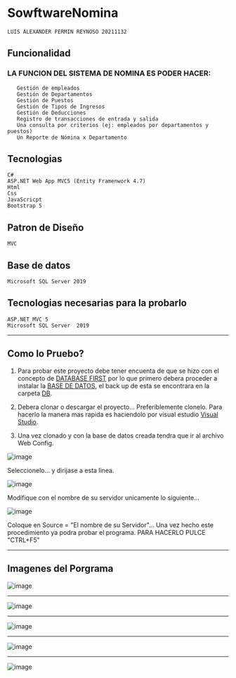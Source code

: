 # SowftwareNomina

    LUIS ALEXANDER FERMIN REYNOSO 20211132

## Funcionalidad
### LA FUNCION DEL SISTEMA DE NOMINA ES PODER HACER:

       Gestión de empleados
       Gestión de Departamentos
       Gestión de Puestos
       Gestión de Tipos de Ingresos
       Gestión de Deducciones
       Registro de transacciones de entrada y salida
       Una consulta por criterios (ej: empleados por departamentos y puestos)
       Un Reporte de Nómina x Departamento    
     
## Tecnologias
	C#
	ASP.NET Web App MVC5 (Entity Framenwork 4.7)
	Html
	Css
	JavaScricpt
	Bootstrap 5

## Patron de Diseño
	MVC
## Base de datos
	Microsoft SQL Server 2019

## Tecnologias necesarias para la probarlo
	ASP.NET MVC 5
	Microsoft SQL Server  2019

------------

## Como lo Pruebo?
1. Para probar este proyecto debe tener encuenta de que se hizo con el concepto de [DATABASE FIRST](https://www.tutorialspoint.com/entity_framework/entity_database_first_approach.htm#:~:text=The%20Database%20First%20Approach%20provides,between%20the%20database%20and%20controller. "DATABASE FIRST") por lo que primero debera proceder a instalar la [BASE DE DATOS](https://www.youtube.com/watch?v=svpQow0wOcI&t=160s "BASE DE DATOS"), el back up de esta se encontrara en la carpeta [DB](https://github.com/luisferllub230/SotfwareNomina4.0/tree/main/BD "DB").

2. Debera clonar o descargar el proyecto... Preferiblemente clonelo. Para hacerlo la manera mas rapida es haciendolo por visual estudio [Visual Studio](https://www.youtube.com/watch?v=d2eWbYOjhhQ "Visual Studio").

3. Una vez clonado y con la base de datos creada tendra que ir al archivo Web Config.
 
![image](https://user-images.githubusercontent.com/84060723/166085996-7e5e82df-2010-4d7e-a83f-a92d44aa0cec.png)

Seleccionelo... y dirijase a esta linea.

![image](https://user-images.githubusercontent.com/84060723/166086113-c1f861c5-2754-49dd-8a98-346aae63b8e2.png)

Modifique con el nombre de su servidor unicamente lo siguiente...

![image](https://user-images.githubusercontent.com/84060723/166086141-fd876a15-b625-4ab7-83c9-73942a09c4b3.png)

Coloque en Source = "El nombre de su Servidor"... Una vez hecho este procedimiento ya podra probar el programa. PARA HACERLO PULCE "CTRL+F5"


------------

## Imagenes del Porgrama

![image](https://user-images.githubusercontent.com/84060723/166086283-2b31ea33-ddf6-4760-8870-0d972c479c67.png)

------------

![image](https://user-images.githubusercontent.com/84060723/166086322-eeedd258-74c1-4db7-a98d-63f06b202293.png)

------------

![image](https://user-images.githubusercontent.com/84060723/166086334-514d7583-4a4a-47bf-bde1-54ebe860ea8d.png)

------------

![image](https://user-images.githubusercontent.com/84060723/166086357-7fda7fba-c505-4d5d-a3b3-de4941555494.png)

------------

![image](https://user-images.githubusercontent.com/84060723/166086387-e9a4a611-79b3-42b9-804d-742033d86224.png)



